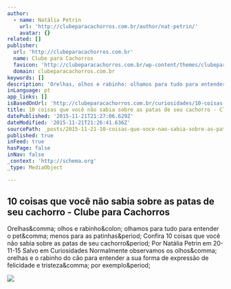 ```yaml
---
author:
  - name: Natália Petrin
    url: 'http://clubeparacachorros.com.br/author/nat-petrin/'
    avatar: {}
related: []
publisher:
  url: 'http://clubeparacachorros.com.br'
  name: Clube para Cachorros
  favicon: 'http://clubeparacachorros.com.br/wp-content/themes/clubeparacachorros/images/favicon.ico'
  domain: clubeparacachorros.com.br
keywords: []
description: 'Orelhas, olhos e rabinho: olhamos para tudo para entender o pet, menos para as patinhas. Confira 10 coisas que você não sabia sobre as patas de seu cachorro. Por Natália Petrin em 20-11-15 Salvo em Curiosidades Normalmente observamos os olhos, orelhas e o rabinho do cão para entender a sua forma de expressão de felicidade e tristeza, por exemplo.'
inLanguage: pt
app_links: []
isBasedOnUrl: 'http://clubeparacachorros.com.br/curiosidades/10-coisas-que-voce-nao-sabia-sobre-as-patas-de-seu-cachorro/'
title: 10 coisas que você não sabia sobre as patas de seu cachorro - Clube para Cachorros
datePublished: '2015-11-21T21:27:06.629Z'
dateModified: '2015-11-21T21:26:41.636Z'
sourcePath: _posts/2015-11-21-10-coisas-que-voce-nao-sabia-sobre-as-patas-de-seu-cachorro.md
published: true
inFeed: true
hasPage: false
inNav: false
_context: 'http://schema.org'
_type: MediaObject

---
```

<article style=""><h1>10 coisas que você não sabia sobre as patas de seu cachorro - Clube para Cachorros</h1><p>Orelhas&amp;comma; olhos e rabinho&amp;colon; olhamos para tudo para entender o pet&amp;comma; menos para as patinhas&amp;period; Confira 10 coisas que você não sabia sobre as patas de seu cachorro&amp;period; Por Natália Petrin em 20-11-15 Salvo em Curiosidades Normalmente observamos os olhos&amp;comma; orelhas e o rabinho do cão para entender a sua forma de expressão de felicidade e tristeza&amp;comma; por exemplo&amp;period;</p><img src="http://clubeparacachorros.com.br/wp-content/uploads/2015/11/10-coisas-que-voce-nao-sabia-sobre-as-patas-de-seu-cachorro.jpg" /></article>